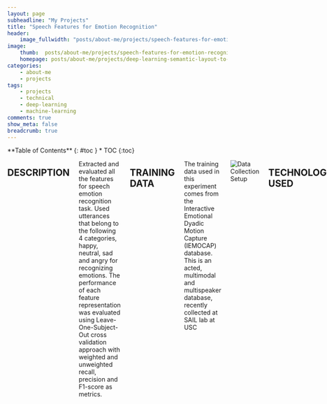 ```yaml
---
layout: page
subheadline: "My Projects"
title: "Speech Features for Emotion Recognition"
header:
    image_fullwidth: "posts/about-me/projects/speech-features-for-emotion-recognition/speech-features-for-emotion-recognition-header.jpg"
image:
    thumb:  posts/about-me/projects/speech-features-for-emotion-recognition/speech-features-for-emotion-recognition-thumbnail.png
    homepage: posts/about-me/projects/deep-learning-semantic-layout-to-realistic-image/speech-features-for-emotion-recognition-setup.jpeg
categories:
    - about-me
    - projects
tags:
    - projects
    - technical
    - deep-learning
    - machine-learning
comments: true
show_meta: false
breadcrumb: true
---
```


<div class="row">
<div class="medium-4 medium-push-8 columns" markdown="1">
<div class="panel radius" markdown="1">
**Table of Contents**
{: #toc }
*  TOC
{:toc}
</div>
</div><!-- /.medium-4.columns -->

<div class="medium-8 medium-pull-4 columns" markdown="1">

## DESCRIPTION

Extracted and evaluated all the features for speech emotion recognition task. Used utterances that belong to the following 4 categories, happy, neutral, sad and angry for recognizing emotions. The performance of each feature representation was evaluated using Leave-One-Subject-Out cross validation approach with weighted and unweighted recall, precision and F1-score as metrics.

## TRAINING DATA
The training data used in this experiment comes from the Interactive Emotional Dyadic Motion Capture (IEMOCAP) database. This is an acted, multimodal and multispeaker database, recently collected at SAIL lab at USC

![Data Collection Setup]({{site.urlimg}}posts/about-me/projects/speech-features-for-emotion-recognition/speech-features-for-emotion-recognition-setup.jpeg)

## TECHNOLOGIES USED

Python, Numpy, Linux

## TOOLS USED
TAMU High Performance Computing Grid, IEMOCAP database

## Feature Extraction
### Low - Level descriptors (Frame - level features)
Speech is a non-stationary signal as the frequencies and the way speech is produced
changes rapidly. Hence, speech is analyzed at a frame-level where the whole speech is
divided into frames of certain length and features for each frame are computed. In this
work, we have computed various frame level features using the PRAAT software in
which the frame length was set as 25 ms and frame shift was set as 10 ms. Various
features we computed are as follows:

#### Mel - Frequency Cepstral Coefficients (MFCC)
MFCC are traditional features used for representing speech and are used in various
tasks such as speech recognition, speaker recognition, speech emotion recognition etc.
as they capture the vocal tract information from a speech signal. We extracted 13
dimensional MFCC features from speech signal with 1 of them being the intensity
(energy) of the signal.

#### Linear Prediction Cepstral Coefficients (LPCC)
LPCC are features which are generally used in voice coding tasks where voice
compression is the main goal. Linear prediction technique allows speech signal to be
separated into vocal tract filter and excitation source approximations where LPCC
coefficients are used to represent the vocal tract filter characteristics. There have been
only a few works or no works that have explored speech emotion recognition using
LPCC. Hence, we have explored LPCC features for this task.

#### Residual - Mel Frequency Cepstral Coefficients (RMFCC)
As the features mentioned above, MFCC and LPCC capture information related to the
vocal tract, the other key part of speech production is being underrepresented or not
used. But, the excitation source signal contains information related to emotion
recognition as mentioned in [][][]. Hence, various works have explored features that can
be extracted from the residual signal which is an approximation of the excitation source
signal computed using linear prediction analysis. One of such works is RMFCC, which
was first introduced in [] and has been used for various speech related tasks such as
[][][].

### Utterance - level Descriptors
As categorical emotion labels for a speech signal are given at an utterance level, there
are two ways of constructing speech emotion recognition systems. One is to develop
features at an utterance level and other is to consider the label given to an utterance as
the label for all the frames within it and to develop systems using all frames as training
data. In the latter systems, testing can be done using some sort of majority voting or
median voting strategies. But, the disadvantage of such systems is that temporal
information is not taken into account and statistics are only captured at a classifier level
instead of feature level. Hence, we use the former approach where we develop features
for each utterance. Even in such kind of approach, one approach that has been followed
in the past was gaussian mixture modeling (GMM) where the differences in gaussian
mixture components between each utterances are analyzed and used for classifying
between emotions. But the disadvantages of this approach included requirement of a
huge dataset for initial modeling of speech for starting point of GMM called the universal
background model (UBM) and the inability to capture the time-series information. Hence,
we have used long short term memory (LSTM) based deep-features for capturing
information from the low-level descriptors described in section 4.1 and have also
extracted a few other features that are mentioned in the literature for speech emotion
recognition. These included LSTM autoencoder representation, LSTM categorical
embeddings, jitter, shimmer, harmonics-to-noise ratio (HNR) and probability of voicing.
Apart from these, we have used the opensmile toolkit to extract features in the
paralinguistic challenge 2010 configuration as these features are used in various
emotion recognition and paralinguistic works in the past. The details of the features and
extraction procedure followed for utterance-level features are described below.

#### LSTM - Autoencoder Representation
To capture the information in an utterance as a single vector, we train a LSTM network
to predict itself and collect the hidden representation at the end of the encoder to
represent the speech signal. During this process, all the utterances are required to have
a unique length as the LSTM network is fixed. Hence, after extracting the LLDs, the
number of frames in each utterance was analyzed. A histogram plot of number of frames
vs number of utterances can be found in fig. … Since, there was a peak around 250
frames, we have computed the accuracy of LSTM Autoencoder using 150, 200, 250 and
300 frames where training was performed on first 80% of the training set and validation
on the last 20% and it has been observed that 200 frames gave slightly higher
performance. Hence, all the utterances were either truncated or padded with zeros to
contain 200 frames only. An LSTM encoder is developed in this way for each Low-level
descriptor which we call MFCC_LSTM_Autoencoder, LPCC_LSTM_Autoencoder and
RMFCC_LSTM_Autoencoder. The dimension of these representations is designed to be
256.

#### LSTM - categorical Embedding
The processing of the Low-level descriptors was performed in a similar fashion as
mentioned in LSTM - autoencoder representation framework where 200 frames were
chosen to represent each utterance. The structure of the network contained two-stacked
LSTMs with 512 and 256 hidden units respectively followed by a fully connected layer to
a hidden layer of 256 nodes with a ReLU activation function. This layer is considered as
the representation layer and it is in turn connected to the output layer with softmax
activation containing 4 nodes. A network is trained for each LLD and they are called
MFCC_cat_embedding, LPCC_cat_embedding and RMFCC_cat_embedding.

## Data Description
In this project, we used the Interactive Emotional Dyadic Motion Capture (IEMOCAP)
database for training and testing our model. IEMOCAP stands for Interactive Emotional
Dyadic Motion Capture database and has the following features:
1. It is an acted, multimodal and multi speaker database
2. It was recently collected at SAIL lab at USC
3. It contains roughly 12 hours of audiovisual data, including video, speech, motion
capture of face and text transcriptions.
4. The data is captured through dyadic sessions where actors improvise on certain
scenes or scripted scenarios which are especially designed to elicit emotional
expressions in the dataset.
5. The database is annotated by multiple annotators into categorical labels, such
as:
a. Anger, happiness, excitement, sadness, frustration, fear, surprise, other
and neutral state.
6. The dataset also contains dimensional labels such as:
a. Valence, Activation and Dominance values.
7. The dataset sessions are manually segmented into utterances.
8. Each utterance is annotated by at least 3 human annotators.
9. 
In our project, we only use the speech data from the database to train and test our
system. We use the speech data annotated into categorical labels as well as
dimensional labels at utterance level. For classification task, we only use the following 4
categorical labels namely Anger, Happiness, Sadness and Neutrality. We also used the
dimensionals labels of Valence, Activation and Dominance to train our model in order to
achieve better results.

## RESULTS
The performance of each feature representation is evaluated using
Leave-One-Subject-Out cross validation approach where weighted recall and
unweighted recall are computed. The results for the same can be observed in tab. …. In
case of jitter, shimmer, HNR, probability of voicing and opensmile features, data from
one participant is left out for testing and remaining data from 9 participants is used for
training the classifier. In case of LSTM based deep features, both the network and the
classifier are only trained on 9 participants leaving one subject out for testing. Hence, the
network has been trained only for 50 epochs where the model with best results is
captured.

## CONCLUSION & FUTURE WORK
By looking at the results, we can conclude that we have found features(which also
include deep features) for emotion recognition in speech. We can also say that the
results of the deep features are comparable with that of the OpenSmile features, and the
performance of the model can only increase in the future because there will not be
sparse data, also, as deep Neural Networks need vast amount of data to interpret subtle
features, we can say that the results will eventually improve over time.


## PROJECT PRESENTATION

Click to view [PROJECT PRESENTATION]({{site.urlimg}}posts/about-me/projects/speech-features-for-emotion-recognition/emotion-recognition-pres.pdf){:target="_blank"}

## PROJECT REPORT

Click to view [PROJECT REPORT]({{site.urlimg}}posts/about-me/projects/speech-features-for-emotion-recognition/emotion-recognition.pdf){:target="_blank"}



{% include list-posts entries='3' offset='1' tag='projects' %}
{% include next-previous-post-in-category %}
